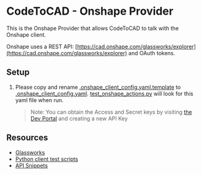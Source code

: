 # CodeToCAD - Onshape Provider

This is the Onshape Provider that allows CodeToCAD to talk with the Onshape client.

Onshape uses a REST API: [https://cad.onshape.com/glassworks/explorer](https://cad.onshape.com/glassworks/explorer) and OAuth tokens.

## Setup

1. Please copy and rename [.onshape_client_config.yaml.template](./.onshape_client_config.yaml.template) to [.onshape_client_config.yaml](./.onshape_client_config.yaml). [test_onshape_actions.py](../../tests_integration/test_onshape_actions.py) will look for this yaml file when run.

    > Note: You can obtain the Access and Secret keys by visiting [the Dev Portal](https://dev-portal.onshape.com/keys) and creating a new API Key

## Resources

- [Glassworks](https://cad.onshape.com/glassworks/explorer?_gl=1*qvs0kd*_gcl_au*MTg4NTIyNDI0OS4xNjg1ODExMDM3#/PartStudio)
- [Python client test scripts](https://github.com/onshape-public/onshape-clients/tree/master/python/test)
- [API Snippets](https://github.com/PTC-Education/PTC-API-Playground)